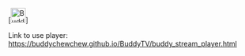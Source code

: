 [<img src="[https://www.netlify.com/img/deploy/button.svg](https://github.com/BuddyChewChew/BuddyTV/blob/main/Screenshot%202024-10-14%20010149.png?raw=true)" alt="Buddy TV" height="30"/>]

Link to use player: https://buddychewchew.github.io/BuddyTV/buddy_stream_player.html
